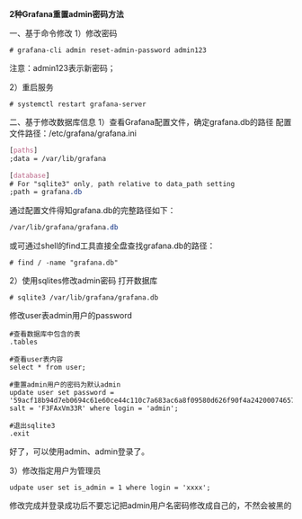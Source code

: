 **2种Grafana重置admin密码方法**

一、基于命令修改
1）修改密码

```shell
# grafana-cli admin reset-admin-password admin123
```

注意：admin123表示新密码；

2）重启服务

```shell
# systemctl restart grafana-server
```

二、基于修改数据库信息
1）查看Grafana配置文件，确定grafana.db的路径
配置文件路径：/etc/grafana/grafana.ini

```css
[paths]
;data = /var/lib/grafana
 
[database]
# For "sqlite3" only, path relative to data_path setting
;path = grafana.db
```

通过配置文件得知grafana.db的完整路径如下：

```css
/var/lib/grafana/grafana.db
```

或可通过shell的find工具直接全盘查找grafana.db的路径：

```shell
# find / -name "grafana.db"
```

2）使用sqlites修改admin密码
打开数据库

```shell
# sqlite3 /var/lib/grafana/grafana.db
```

修改user表admin用户的password

```shell
#查看数据库中包含的表
.tables
 
#查看user表内容
select * from user;
 
#重置admin用户的密码为默认admin
update user set password = '59acf18b94d7eb0694c61e60ce44c110c7a683ac6a8f09580d626f90f4a242000746579358d77dd9e570e83fa24faa88a8a6', salt = 'F3FAxVm33R' where login = 'admin';
 
#退出sqlite3
.exit
```

好了，可以使用admin、admin登录了。

3）修改指定用户为管理员

```shell
udpate user set is_admin = 1 where login = 'xxxx';
```

修改完成并登录成功后不要忘记把admin用户名密码修改成自己的，不然会被黑的